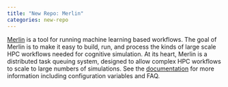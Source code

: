 ```yaml
---
title: "New Repo: Merlin"
categories: new-repo
---
```


[Merlin](https://github.com/LLNL/Merlin) is a tool for running machine learning based workflows. The goal of Merlin is to make it easy to build, run, and process the kinds of large scale HPC workflows needed for cognitive simulation. At its heart, Merlin is a distributed task queuing system, designed to allow complex HPC workflows to scale to large numbers of simulations. See the [documentation](https://merlin.readthedocs.io/en/latest/) for more information including configuration variables and FAQ.
